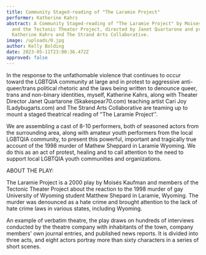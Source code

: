 ```yaml
---
title: Community Staged-reading of "The Laramie Project"
performer: Katherine Kahrs
abstract: A Community Staged-reading of "The Laramie Project" by Moises Kaufman
  and the Tectonic Theater Project, directed by Janet Quartarone and produced by
  Katherine Kahrs and The Strand Arts Collaborative.
image: /uploads/0.jpg
author: Kelly Bolding
date: 2023-05-11T23:00:36.472Z
approved: false
---
```

In the response to the unfathomable violence that continues to occur toward the LGBTQIA community at large and in protest to aggressive anti-queer/trans political rhetoric and the laws being written to denounce queer, trans and non-binary identities, myself, Katherine Kahrs, along with Theater Director Janet Quartarone (Skakespear70.com) teaching artist Cari Joy (Ladybugarts.com) and The Strand Arts Collaborative are teaming up to mount a staged theatrical reading of "The Laramie Project''.

We are assembling a cast of 8-10 performers, both of seasoned actors from the surrounding area, along with amateur youth performers from the local LGBTQIA community, to present this powerful, important and tragically true account of the 1998 murder of Mathew Sheppard in Laramie Wyoming. We do this as an act of protest, healing and to call attention to the need to support local LGBTQIA youth communities and organizations.

ABOUT THE PLAY:

The Laramie Project is a 2000 play by Moisés Kaufman and members of the Tectonic Theater Project about the reaction to the 1998 murder of gay University of Wyoming student Matthew Shepard in Laramie, Wyoming. The murder was denounced as a hate crime and brought attention to the lack of hate crime laws in various states, including Wyoming.

An example of verbatim theatre, the play draws on hundreds of interviews conducted by the theatre company with inhabitants of the town, company members' own journal entries, and published news reports. It is divided into three acts, and eight actors portray more than sixty characters in a series of short scenes.